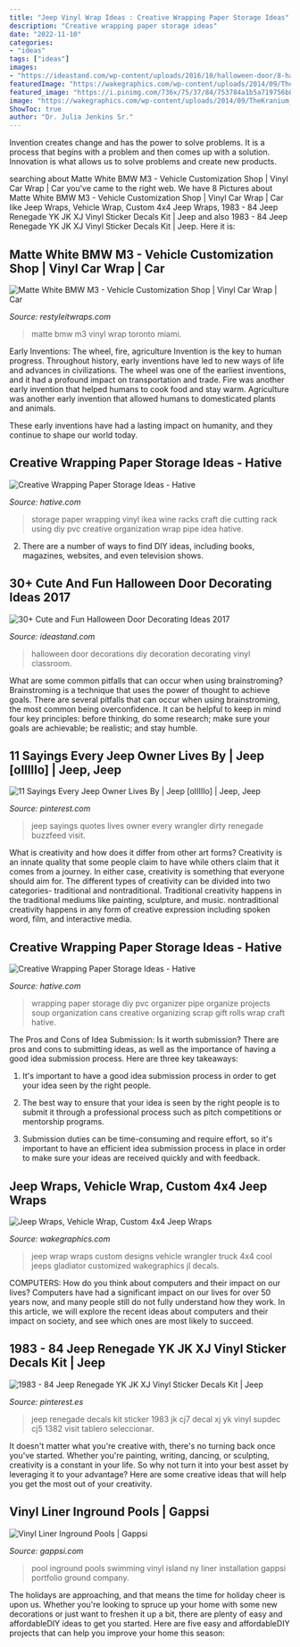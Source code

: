 ```yaml
---
title: "Jeep Vinyl Wrap Ideas : Creative Wrapping Paper Storage Ideas"
description: "Creative wrapping paper storage ideas"
date: "2022-11-10"
categories:
- "ideas"
tags: ["ideas"]
images:
- "https://ideastand.com/wp-content/uploads/2016/10/halloween-door/8-halloween-door-decoration.jpg"
featuredImage: "https://wakegraphics.com/wp-content/uploads/2014/09/TheKranium_Jeep_Wrap.jpg"
featured_image: "https://i.pinimg.com/736x/75/37/84/753784a1b5a719756b83de62bff3aeae--jeep-quotes-jeep-sayings.jpg?b=t"
image: "https://wakegraphics.com/wp-content/uploads/2014/09/TheKranium_Jeep_Wrap.jpg"
ShowToc: true
author: "Dr. Julia Jenkins Sr."
---
```



Invention creates change and has the power to solve problems. It is a process that begins with a problem and then comes up with a solution. Innovation is what allows us to solve problems and create new products.

	

		
searching about Matte White BMW M3 - Vehicle Customization Shop | Vinyl Car Wrap | Car you've came to the right web. We have 8 Pictures about Matte White BMW M3 - Vehicle Customization Shop | Vinyl Car Wrap | Car like Jeep Wraps, Vehicle Wrap, Custom 4x4 Jeep Wraps, 1983 - 84 Jeep Renegade YK JK XJ Vinyl Sticker Decals Kit | Jeep and also 1983 - 84 Jeep Renegade YK JK XJ Vinyl Sticker Decals Kit | Jeep. Here it is:
		
    
## Matte White BMW M3 - Vehicle Customization Shop | Vinyl Car Wrap | Car

<img loading=lazy src="https://www.restyleitwraps.com/wp-content/uploads/2012/09/04092011698.jpg" onerror="this.onerror=null;this.src='https://tse1.mm.bing.net/th?id=OIP.kHoH05RjMpQRIhUow6PUIQHaFj&amp;pid=15.1';" alt="Matte White BMW M3 - Vehicle Customization Shop | Vinyl Car Wrap | Car">

_Source: restyleitwraps.com_

>matte bmw m3 vinyl wrap toronto miami. 

	

Early Inventions: The wheel, fire, agriculture
Invention is the key to human progress. Throughout history, early inventions have led to new ways of life and advances in civilizations.
The wheel was one of the earliest inventions, and it had a profound impact on transportation and trade. Fire was another early invention that helped humans to cook food and stay warm. Agriculture was another early invention that allowed humans to domesticated plants and animals.

These early inventions have had a lasting impact on humanity, and they continue to shape our world today.

    
## Creative Wrapping Paper Storage Ideas - Hative

<img loading=lazy src="https://hative.com/wp-content/uploads/2015/02/wrapping-paper-storage/14-wrapping-paper-storage.jpg" onerror="this.onerror=null;this.src='https://tse2.mm.bing.net/th?id=OIP.FOaWjQqmoD2RIW3GrYC8eAHaLH&amp;pid=15.1';" alt="Creative Wrapping Paper Storage Ideas - Hative">

_Source: hative.com_

>storage paper wrapping vinyl ikea wine racks craft die cutting rack using diy pvc creative organization wrap pipe idea hative. 

	

2. There are a number of ways to find DIY ideas, including books, magazines, websites, and even television shows.

    
## 30+ Cute And Fun Halloween Door Decorating Ideas 2017

<img loading=lazy src="https://ideastand.com/wp-content/uploads/2016/10/halloween-door/8-halloween-door-decoration.jpg" onerror="this.onerror=null;this.src='https://tse2.mm.bing.net/th?id=OIP.OnVvAvP1Cu6O0FegZmqyfwHaLH&amp;pid=15.1';" alt="30+ Cute and Fun Halloween Door Decorating Ideas 2017">

_Source: ideastand.com_

>halloween door decorations diy decoration decorating vinyl classroom. 

	

What are some common pitfalls that can occur when using brainstroming?
Brainstroming is a technique that uses the power of thought to achieve goals. There are several pitfalls that can occur when using brainstroming, the most common being overconfidence. It can be helpful to keep in mind four key principles: before thinking, do some research; make sure your goals are achievable; be realistic; and stay humble.

    
## 11 Sayings Every Jeep Owner Lives By | Jeep [oIIIIIo] | Jeep, Jeep

<img loading=lazy src="https://i.pinimg.com/736x/75/37/84/753784a1b5a719756b83de62bff3aeae--jeep-quotes-jeep-sayings.jpg?b=t" onerror="this.onerror=null;this.src='https://tse3.mm.bing.net/th?id=OIP.6ltGHFrPpgDS8vML0gUeZwHaHP&amp;pid=15.1';" alt="11 Sayings Every Jeep Owner Lives By | Jeep [oIIIIIo] | Jeep, Jeep">

_Source: pinterest.com_

>jeep sayings quotes lives owner every wrangler dirty renegade buzzfeed visit. 

	

What is creativity and how does it differ from other art forms?
Creativity is an innate quality that some people claim to have while others claim that it comes from a journey. In either case, creativity is something that everyone should aim for. The different types of creativity can be divided into two categories- traditional and nontraditional. Traditional creativity happens in the traditional mediums like painting, sculpture, and music. nontraditional creativity happens in any form of creative expression including spoken word, film, and interactive media.

    
## Creative Wrapping Paper Storage Ideas - Hative

<img loading=lazy src="https://hative.com/wp-content/uploads/2015/02/wrapping-paper-storage/12-wrapping-paper-storage.jpg" onerror="this.onerror=null;this.src='https://tse1.mm.bing.net/th?id=OIP.4rUCV6w3d-S5h3jAYVpweAHaLG&amp;pid=15.1';" alt="Creative Wrapping Paper Storage Ideas - Hative">

_Source: hative.com_

>wrapping paper storage diy pvc organizer pipe organize projects soup organization cans creative organizing scrap gift rolls wrap craft hative. 

	

The Pros and Cons of Idea Submission: Is it worth submission?
There are pros and cons to submitting ideas, as well as the importance of having a good idea submission process. Here are three key takeaways:
1. It's important to have a good idea submission process in order to get your idea seen by the right people.

2. The best way to ensure that your idea is seen by the right people is to submit it through a professional process such as pitch competitions or mentorship programs.

3. Submission duties can be time-consuming and require effort, so it's important to have an efficient idea submission process in place in order to make sure your ideas are received quickly and with feedback.

    
## Jeep Wraps, Vehicle Wrap, Custom 4x4 Jeep Wraps

<img loading=lazy src="https://wakegraphics.com/wp-content/uploads/2014/09/TheKranium_Jeep_Wrap.jpg" onerror="this.onerror=null;this.src='https://tse1.mm.bing.net/th?id=OIP.o8LEu-Wi96cPY62O866r4wHaDv&amp;pid=15.1';" alt="Jeep Wraps, Vehicle Wrap, Custom 4x4 Jeep Wraps">

_Source: wakegraphics.com_

>jeep wrap wraps custom designs vehicle wrangler truck 4x4 cool jeeps gladiator customized wakegraphics jl decals. 

	

COMPUTERS: How do you think about computers and their impact on our lives?
Computers have had a significant impact on our lives for over 50 years now, and many people still do not fully understand how they work. In this article, we will explore the recent ideas about computers and their impact on society, and see which ones are most likely to succeed.

    
## 1983 - 84 Jeep Renegade YK JK XJ Vinyl Sticker Decals Kit | Jeep

<img loading=lazy src="https://i.pinimg.com/736x/b0/ac/02/b0ac02de1a0487b38cddd76e3c6963a3.jpg" onerror="this.onerror=null;this.src='https://tse2.mm.bing.net/th?id=OIP.cMgtEcmmooV2i2byBgrPlAHaEY&amp;pid=15.1';" alt="1983 - 84 Jeep Renegade YK JK XJ Vinyl Sticker Decals Kit | Jeep">

_Source: pinterest.es_

>jeep renegade decals kit sticker 1983 jk cj7 decal xj yk vinyl supdec cj5 1382 visit tablero seleccionar. 

	

It doesn't matter what you're creative with, there's no turning back once you've started. Whether you're painting, writing, dancing, or sculpting, creativity is a constant in your life. So why not turn it into your best asset by leveraging it to your advantage? Here are some creative ideas that will help you get the most out of your creativity.

    
## Vinyl Liner Inground Pools | Gappsi

<img loading=lazy src="https://gappsi.com/wp-content/uploads/2014/02/vinyl-6-1024x6801.jpg" onerror="this.onerror=null;this.src='https://tse4.mm.bing.net/th?id=OIP.TW6ertUmx7VC-VZpYmJ9iQHaE6&amp;pid=15.1';" alt="Vinyl Liner Inground Pools | Gappsi">

_Source: gappsi.com_

>pool inground pools swimming vinyl island ny liner installation gappsi portfolio ground company. 

	

The holidays are approaching, and that means the time for holiday cheer is upon us. Whether you're looking to spruce up your home with some new decorations or just want to freshen it up a bit, there are plenty of easy and affordableDIY ideas to get you started. Here are five easy and affordableDIY projects that can help you improve your home this season: 

